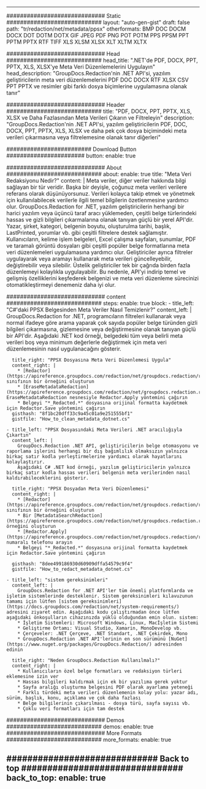 
---
############################# Static ############################
layout: "auto-gen-gist" 
draft: false
path: "tr/redaction/net/metadata/ppsx"
otherformats: BMP DOC DOCM DOCX DOT DOTM DOTX GIF JPEG PDF PNG POT POTM PPS PPSM PPT PPTM PPTX RTF TIFF XLS XLSM XLSX XLT XLTM XLTX  

############################# Head ############################
head_title: ".NET'de PDF, DOCX, PPT, PPTX, XLS, XLSX'ye Meta Veri Düzenlemelerini Uygulayın"
head_description: "GroupDocs.Redaction'nin .NET API'si, yazılım geliştiricilerin meta veri düzenlemelerini PDF DOC DOCX RTF XLSX CSV PPT PPTX ve resimler gibi farklı dosya biçimlerine uygulamasına olanak tanır"

############################# Header ############################
title: "PDF, DOCX, PPT, PPTX, XLS, XLSX ve Daha Fazlasından Meta Verileri Çıkarın ve Filtreleyin"
description: "GroupDocs.Redaction'nin .NET API'si, yazılım geliştiricilerin PDF, DOC, DOCX, PPT, PPTX, XLS, XLSX ve daha pek çok dosya biçimindeki meta verileri çıkarmasına veya filtrelemesine olanak tanır diğerleri"

######################### Download Button #######################
button:
    enable: true

############################# About ############################
about:
    enable: true
    title: "Meta Veri Redaksiyonu Nedir?"
    content: |
        Meta veriler, diğer veriler hakkında bilgi sağlayan bir tür veridir. Başka bir deyişle, çoğunuz meta verileri verilere referans olarak düşünüyorsunuz. Verileri kolayca takip etmek ve yönetmek için kullanılabilecek verilerle ilgili temel bilgilerin özetlenmesine yardımcı olur. GroupDocs.Redaction for .NET, yazılım geliştiricilerin herhangi bir harici yazılım veya üçüncü taraf aracı yüklemeden, çeşitli belge türlerindeki hassas ve gizli bilgileri çıkarmalarına olanak tanıyan güçlü bir yerel API'dir. Yazar, şirket, kategori, belgenin boyutu, oluşturulma tarihi, başlık, LastPrinted, yorumlar vb. gibi çeşitli filtrelere destek sağlamıştır. Kullanıcıların, kelime işlem belgeleri, Excel çalışma sayfaları, sunumlar, PDF ve taramalı görüntü dosyaları gibi çeşitli popüler belge formatlarına meta veri düzenlemeleri uygulamasına yardımcı olur. Geliştiriciler ayrıca filtreler uygulayarak veya aramayı kullanarak meta verileri güncelleyebilir, değiştirebilir veya silebilir. Üstelik geliştiriciler tek bir çağrıda birden fazla düzenlemeyi kolaylıkla uygulayabilir. Bu nedenle, API'yi indirip temel ve gelişmiş özelliklerini keşfederek belgenizi ve meta veri düzenleme sürecinizi otomatikleştirmeyi denemeniz daha iyi olur.

############################# content ############################
steps:
    enable: true
    block:
    - title_left: "C#'daki PPSX Belgesinden Meta Veriler Nasıl Temizlenir?"
      content_left: |
        GroupDocs.Redaction for .NET, programcıların filtreleri kullanarak veya normal ifadeye göre arama yaparak çok sayıda popüler belge türünden gizli bilgileri çıkarmasına, gizlemesine veya değiştirmesine olanak tanıyan güçlü bir API'dir.
        Aşağıdaki .NET kod örneği, belgedeki tüm veya belirli meta verileri boş veya minimum değerlerle değiştirmek için meta veri düzenlemesinin nasıl uygulanacağını gösterir.

      title_right: "PPSX Dosyasına Meta Veri Düzenlemesi Uygula"
      content_right: |
        * [Redactor](https://apireference.groupdocs.com/redaction/net/groupdocs.redaction/redactor) sınıfının bir örneğini oluşturun
        * [EraseMetadataRedaction](https://apireference.groupdocs.com/redaction/net/groupdocs.redaction.redactions/erasemetadataredaction) EraseMetadataRedaction nesnesiyle Redactor.Apply yöntemini çağırın
        * Belgeyi "*_Redacted.*" dosyasına orijinal formatta kaydetmek için Redactor.Save yöntemini çağırın        
      gisthash: "8f1bc20dff33c9a45c01a9e251555bf1"
      gistfile: "How_to_clean_metadata_dotnet.cs"

    - title_left: "PPSX Dosyasındaki Meta Verileri .NET aracılığıyla Çıkartın"
      content_left: |
        GroupDocs.Redaction .NET API, geliştiricilerin belge otomasyonu ve raporlama işlerini herhangi bir dış bağımlılık olmaksızın yalnızca birkaç satır kodla yerleştirmelerine yardımcı olarak hayatlarını kolaylaştırır.
        Aşağıdaki C# .NET kod örneği, yazılım geliştiricilerin yalnızca birkaç satır kodla hassas verileri belgenin meta verilerinden nasıl kaldırabileceklerini gösterir.
        
      title_right: "PPSX Dosyadan Meta Veri Düzenlemesi"
      content_right: |
        * [Redactor](https://apireference.groupdocs.com/redaction/net/groupdocs.redaction/redactor) sınıfının bir örneğini oluşturun
        * Bir [MetadataSearchRedaction](https://apireference.groupdocs.com/redaction/net/groupdocs.redaction.redactions/metadatasearchredaction) örneğini oluşturun
        * [Redactor.Apply](https://apireference.groupdocs.com/redaction/net/groupdocs.redaction/redactor/methods/apply/index) numaralı telefonu arayın 
        * Belgeyi "*_Redacted.*" dosyasına orijinal formatta kaydetmek için Redactor.Save yöntemini çağırın
        
      gisthash: "8dee499186930d60909dffa54579c9f4"
      gistfile: "How_to_redact_metadata_dotnet.cs"

    - title_left: "sistem gereksinimleri"
      content_left: |
        GroupDocs.Redaction for .NET API'ler tüm önemli platformlarda ve işletim sistemlerinde desteklenir. Sistem gereksinimleri kılavuzunun tamamı için lütfen [sistem gereksinimleri](https://docs.groupdocs.com/redaction/net/system-requirements/) adresini ziyaret edin. Aşağıdaki kodu çalıştırmadan önce lütfen aşağıdaki önkoşulların cihazınızda yüklü olduğundan emin olun. sistem:
        * İşletim Sistemleri: Microsoft Windows, Linux, Macİşletim Sistemi
        * Geliştirme Ortamı: Visual Studio, Xamarin, MonoDevelop vb.
        * Çerçeveler: .NET Çerçeve, .NET Standart, .NET Çekirdek, Mono
        * GroupDocs.Redaction .NET API'lerinin en son sürümünü [NuGet](https://www.nuget.org/packages/GroupDocs.Redaction/) adresinden edinin
        
      title_right: "Neden GroupDocs.Redaction Kullanılmalı?"
      content_right: |
        * Kullanıcıların özel belge formatları ve redaksiyon türleri eklemesine izin ver
        * Hassas bilgileri kaldırmak için ek bir yazılıma gerek yoktur
        * Sayfa aralığı oluşturma belgesini PDF olarak ayarlama yeteneği
        * Farklı türdeki meta verileri düzenlemenin kolay yolu: yazar adı, sürüm, başlık, konu, açıklama ve çok daha fazlası
        * Belge bilgilerinin çıkarılması - dosya türü, sayfa sayısı vb.
        * Çoklu veri formatları için tam destek

############################# Demos ############################
demos:
    enable: true
############################# More Formats ############################
more_formats:
    enable: true

############################# Back to top ###############################
back_to_top:
    enable: true
---